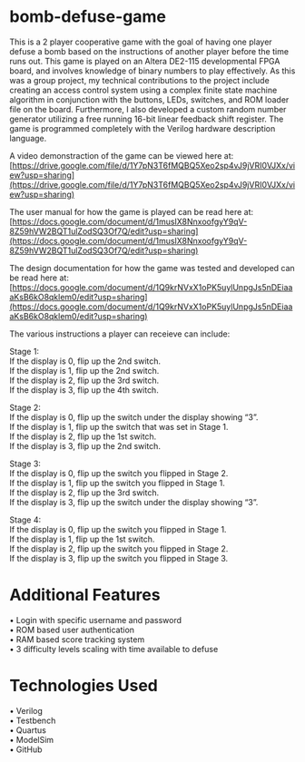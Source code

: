 # bomb-defuse-game
This is a 2 player cooperative game with the goal of having one player defuse a bomb based on the instructions of another player before the time runs out. This game is played on an Altera DE2-115 developmental FPGA board, and involves knowledge of binary numbers to play effectively. As this was a group project, my technical contributions to the project include creating an access control system using a complex finite state machine algorithm in conjunction with the buttons, LEDs, switches, and ROM loader file on the board. Furthermore, I also developed a custom random number generator utilizing a free running 16-bit linear feedback shift register. The game is programmed completely with the Verilog hardware description language.<br/>

A video demonstraction of the game can be viewed here at: [https://drive.google.com/file/d/1Y7pN3T6fMQBQ5Xeo2sp4vJ9jVRI0VJXx/view?usp=sharing](https://drive.google.com/file/d/1Y7pN3T6fMQBQ5Xeo2sp4vJ9jVRI0VJXx/view?usp=sharing)

The user manual for how the game is played can be read here at: [https://docs.google.com/document/d/1musIX8NnxoofgyY9qV-8Z59hVW2BQT1ulZodSQ3Of7Q/edit?usp=sharing](https://docs.google.com/document/d/1musIX8NnxoofgyY9qV-8Z59hVW2BQT1ulZodSQ3Of7Q/edit?usp=sharing)

The design documentation for how the game was tested and developed can be read here at: [https://docs.google.com/document/d/1Q9krNVxX1oPK5uylUnpgJs5nDEiaaaKsB6kO8qklem0/edit?usp=sharing](https://docs.google.com/document/d/1Q9krNVxX1oPK5uylUnpgJs5nDEiaaaKsB6kO8qklem0/edit?usp=sharing)

The various instructions a player can receieve can include:<br/>

Stage 1:</br>
If the display is 0, flip up the 2nd switch.</br>
If the display is 1, flip up the 2nd switch.</br>
If the display is 2, flip up the 3rd switch.</br>
If the display is 3, flip up the 4th switch.<br/>

Stage 2:</br>
If the display is 0, flip up the switch under the display showing “3”.</br>
If the display is 1, flip up the switch that was set in Stage 1.</br>
If the display is 2, flip up the 1st switch.</br>
If the display is 3, flip up the 2nd switch.</br>

Stage 3:</br>
If the display is 0, flip up the switch you flipped in Stage 2.</br>
If the display is 1, flip up the switch you flipped in Stage 1.</br>
If the display is 2, flip up the 3rd switch.</br>
If the display is 3, flip up the switch under the display showing “3”.<br/>

Stage 4:</br>
If the display is 0, flip up the switch you flipped in Stage 1.</br>
If the display is 1, flip up the 1st switch.</br>
If the display is 2, flip up the switch you flipped in Stage 2.</br>
If the display is 3, flip up the switch you flipped in Stage 3.<br/>

# Additional Features
 • Login with specific username and password<br/>
 • ROM based user authentication<br/>
 • RAM based score tracking system<br/>
 • 3 difficulty levels scaling with time available to defuse<br/>

# Technologies Used
 • Verilog<br/>
 • Testbench<br/>
 • Quartus<br/>
 • ModelSim<br/>
 • GitHub<br/>
